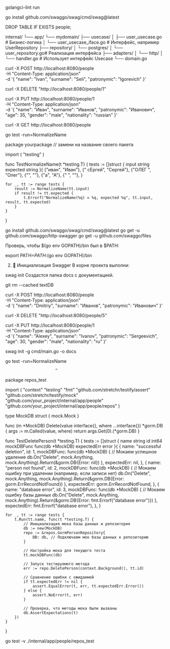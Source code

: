 golangci-lint run

go install github.com/swaggo/swag/cmd/swag@latest

DROP TABLE IF EXISTS people;


internal/
└── app/
    └── mydomain/
        ├── usecase/
        │   ├── user_usecase.go        # Бизнес-логика
        │   └── user_usecase_iface.go  # Интерфейс, например UserRepository
        ├── repository/
        │   └── postgres/
        │       └── user_repository.go# Реализация интерфейса
        ├── adapters/
        │   └── http/
        │       └── handler.go         # Использует интерфейс Usecase
        └── domain.go


 curl -X POST http://localhost:8080/people \
  -H "Content-Type: application/json" \
  -d '{
    "name": "Ivan",
    "surname": "Seli",
    "patronymic": "Igorevich"
}'

curl -X DELETE "http://localhost:8080/people/1"


curl -X PUT http://localhost:8080/people/1 \
  -H "Content-Type: application/json" \
  -d '{
    "name": "Иван",
    "surname": "Иванов",
    "patronymic": "Иванович",
    "age": 35,
    "gender": "male",
    "nationality": "russian"
  }'


  curl -X GET http://localhost:8080/people

go test -run=NormalizeName


package yourpackage // замени на название своего пакета

import (
	"testing"
)

func TestNormalizeName(t *testing.T) {
	tests := []struct {
		input    string
		expected string
	}{
		{"иван", "Иван"},
		{"  сЕргей", "Сергей"},
		{"ОЛЕГ  ", "Олег"},
		{"", ""},
		{"а", "А"},
		{"   ", ""},
	}

	for _, tt := range tests {
		result := NormalizeName(tt.input)
		if result != tt.expected {
			t.Errorf("NormalizeName(%q) = %q, expected %q", tt.input, result, tt.expected)
		}
	}
}










go install github.com/swaggo/swag/cmd/swag@latest
go get -u github.com/swaggo/http-swagger
go get -u github.com/swaggo/files

Проверь, чтобы $(go env GOPATH)/bin был в $PATH:


export PATH=$PATH:$(go env GOPATH)/bin

2. 📂 Инициализация Swagger
В корне проекта выполни:


swag init
Создастся папка docs с документацией.


git rm --cached textDB


curl -X POST http://localhost:8080/people \
  -H "Content-Type: application/json" \
  -d '{
    "name": "Dmitriy",
    "surname": "Иванов",
    "patronymic": "Иванович"
  }'

  curl -X DELETE "http://localhost:8080/people/5"


  curl -X PUT http://localhost:8080/people/1 \
  -H "Content-Type: application/json" \
  -d '{
    "name": "Alexey",
    "surname": "Ivanov",
    "patronymic": "Sergeevich",
    "age": 30,
    "gender": "male",
    "nationality": "ru"
  }'

  
swag init -g cmd/main.go -o docs


go test -run=NormalizeName

                          ^
package repos_test

import (
	"context"
	"testing"
	"fmt"
	"github.com/stretchr/testify/assert"
	"github.com/stretchr/testify/mock"
	"github.com/your_project/internal/app/people"
	"github.com/your_project/internal/app/people/repos"
)

type MockDB struct {
	mock.Mock
}

func (m *MockDB) Delete(value interface{}, where ...interface{}) *gorm.DB {
	args := m.Called(value, where)
	return args.Get(0).(*gorm.DB)
}

func TestDeletePerson(t *testing.T) {
	tests := []struct {
		name        string
		id          int64
		mockDBFunc  func(db *MockDB)
		expectedErr error
	}{
		{
			name: "successful deletion",
			id:   1,
			mockDBFunc: func(db *MockDB) {
				// Мокаем успешное удаление
				db.On("Delete", mock.Anything, mock.Anything).Return(&gorm.DB{Error: nil})
			},
			expectedErr: nil,
		},
		{
			name: "person not found",
			id:   2,
			mockDBFunc: func(db *MockDB) {
				// Мокаем ошибку при удалении (например, если записи нет)
				db.On("Delete", mock.Anything, mock.Anything).Return(&gorm.DB{Error: gorm.ErrRecordNotFound})
			},
			expectedErr: gorm.ErrRecordNotFound,
		},
		{
			name: "database error",
			id:   3,
			mockDBFunc: func(db *MockDB) {
				// Мокаем ошибку базы данных
				db.On("Delete", mock.Anything, mock.Anything).Return(&gorm.DB{Error: fmt.Errorf("database error")})
			},
			expectedErr: fmt.Errorf("database error"),
		},
	}

	for _, tt := range tests {
		t.Run(tt.name, func(t *testing.T) {
			// Инициализация мока базы данных и репозитория
			db := new(MockDB)
			repo := &repos.GormPersonRepository{
				DB: db, // Подключаем мок базы данных к репозиторию
			}

			// Настройка мока для текущего теста
			tt.mockDBFunc(db)

			// Запуск тестируемого метода
			err := repo.DeletePerson(context.Background(), tt.id)

			// Сравнение ошибки с ожидаемой
			if tt.expectedErr != nil {
				assert.EqualError(t, err, tt.expectedErr.Error())
			} else {
				assert.NoError(t, err)
			}

			// Проверка, что методы мока были вызваны
			db.AssertExpectations(t)
		})
	}
}

go test -v ./internal/app/people/repos_test
